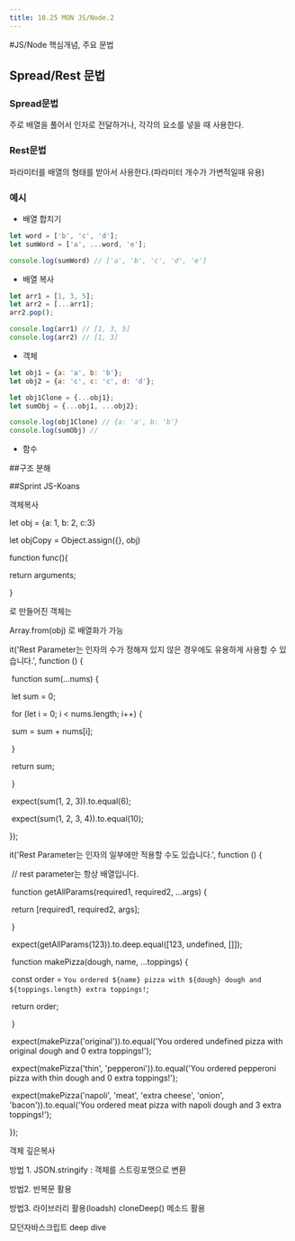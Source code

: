 ```yaml
---
title: 10.25 MON JS/Node.2
---
```


#JS/Node 핵심개념, 주요 문법

## Spread/Rest 문법

### Spread문법

주로 배열을 풀어서 인자로 전달하거나, 각각의 요소를 넣을 때 사용한다.

### Rest문법

파라미터를 배열의 형태를 받아서 사용한다.(파라미터 개수가 가변적일때 유용)

### 예시

- 배열 합치기

```js
let word = ['b', 'c', 'd'];
let sumWord = ['a', ...word, 'e'];

console.log(sumWord) // ['a', 'b', 'c', 'd', 'e']
```

- 배열 복사

```js
let arr1 = [1, 3, 5];
let arr2 = [...arr1];
arr2.pop();

console.log(arr1) // [1, 3, 5]
console.log(arr2) // [1, 3]
```

- 객체

```js
let obj1 = {a: 'a', b: 'b'};
let obj2 = {a: 'c', c: 'c', d: 'd'};

let obj1Clone = {...obj1};
let sumObj = {...obj1, ...obj2};

console.log(obj1Clone) // {a: 'a', b: 'b'}
console.log(sumObj) //
```



- 함수





##구조 분해





##Sprint JS-Koans

객체복사

let obj = {a: 1, b: 2, c:3}

let objCopy = Object.assign({}, obj)



function func(){

return arguments;

} 

로 만들어진 객체는

Array.from(obj)  로 배열화가 가능





it('Rest Parameter는 인자의 수가 정해져 있지 않은 경우에도 유용하게 사용할 수 있습니다.', function () {

​    function sum(...nums) {

​      let sum = 0;

​      for (let i = 0; i < nums.length; i++) {

​        sum = sum + nums[i];

​      }

​      return sum;

​    }

​    expect(sum(1, 2, 3)).to.equal(6);

​    expect(sum(1, 2, 3, 4)).to.equal(10);

  });





  it('Rest Parameter는 인자의 일부에만 적용할 수도 있습니다.', function () {

​    // rest parameter는 항상 배열입니다.

​    function getAllParams(required1, required2, ...args) {

​      return [required1, required2, args];

​    }

​    expect(getAllParams(123)).to.deep.equal([123, undefined, []]);





​    function makePizza(dough, name, ...toppings) {

​      const order = `You ordered ${name} pizza with ${dough} dough and ${toppings.length} extra toppings!`;

​      return order;

​    }

​    expect(makePizza('original')).to.equal('You ordered undefined pizza with original dough and 0 extra toppings!');

​    expect(makePizza('thin', 'pepperoni')).to.equal('You ordered pepperoni pizza with thin dough and 0 extra toppings!');

​    expect(makePizza('napoli', 'meat', 'extra cheese', 'onion', 'bacon')).to.equal('You ordered meat pizza with napoli dough and 3 extra toppings!');

  });





객체 깊은복사

방법 1. JSON.stringify : 객체를 스트링포맷으로 변환

방법2. 반복문 활용

방법3. 라이브러리 활용(loadsh) cloneDeep() 메소드 활용



모던자바스크립트 deep dive
